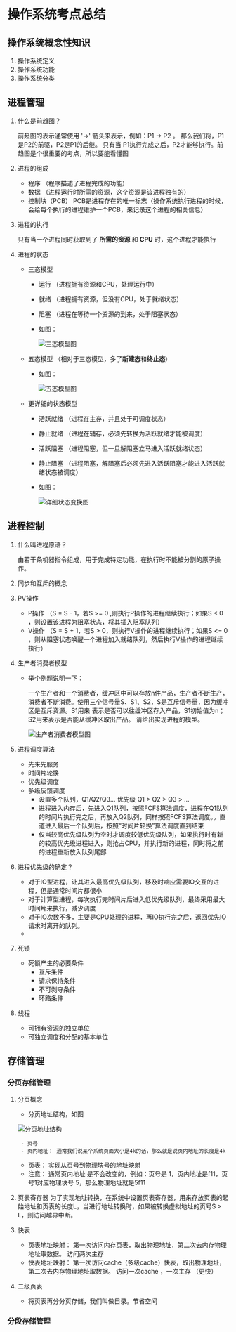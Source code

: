# 操作系统考点总结

## 操作系统概念性知识

1. 操作系统定义
2. 操作系统功能
3. 操作系统分类

## 进程管理

1. 什么是前趋图？
  
    前趋图的表示通常使用 '→' 箭头来表示，例如：P1 → P2 。 那么我们将，P1是P2的前驱，P2是P1的后继。 只有当
    P1执行完成之后，P2才能够执行。前趋图是个很重要的考点，所以要能看懂图

2. 进程的组成
   * 程序 （程序描述了进程完成的功能）
   * 数据 （进程运行时所需的资源，这个资源是该进程独有的）
   * 控制块（PCB） PCB是进程存在的唯一标志（操作系统执行进程的时候，会给每个执行的进程维护一个PCB，来记录这个进程的相关信息）
3. 进程的执行
   
   只有当一个进程同时获取到了 **所需的资源** 和 **CPU** 时，这个进程才能执行

4. 进程的状态
   * 三态模型
        - 运行 （进程拥有资源和CPU，处理运行中）
        - 就绪 （进程拥有资源，但没有CPU，处于就绪状态）
        - 阻塞 （进程在等待一个资源的到来，处于阻塞状态）

        - 如图：

            ![三态模型图](./images/santai.png)

   * 五态模型 （相对于三态模型，多了**新建态**和**终止态**）
        - 如图：

            ![五态模型图](./images/wutai.png)
   * 更详细的状态模型
        - 活跃就绪 （进程在主存，并且处于可调度状态）
        - 静止就绪 （进程在辅存，必须先转换为活跃就绪才能被调度）
        - 活跃阻塞 （进程阻塞，但一旦解阻塞立马进入活跃就绪状态）
        - 静止阻塞 （进程阻塞，解阻塞后必须先进入活跃阻塞才能进入活跃就绪状态被调度）
        - 如图：

            ![详细状态变换图](./images/xiangxi.png)

## 进程控制

1. 什么叫进程原语？
   
   由若干条机器指令组成，用于完成特定功能，在执行时不能被分割的原子操作。

2. 同步和互斥的概念
3. PV操作
   * P操作 （S = S - 1，若S >= 0 ,则执行P操作的进程继续执行；如果S < 0 ，则设置该进程为阻塞状态，将其插入阻塞队列）
   * V操作 （S = S + 1，若S > 0，则执行V操作的进程继续执行；如果S <= 0 ，则从阻塞状态唤醒一个进程加入就绪队列，然后执行V操作的进程继续执行）
4. 生产者消费者模型
   * 举个例题说明一下：

        一个生产者和一个消费者，缓冲区中可以存放n件产品，生产者不断生产，消费者不断消费。使用三个信号量S、S1、S2，S是互斥信号量，因为缓冲区是互斥资源。S1用来
        表示是否可以往缓冲区存入产品，S1初始值为n；S2用来表示是否能从缓冲区取出产品。 请给出实现进程的模型。

        ![生产者消费者模型图](./images/pv.png)

5. 进程调度算法
   * 先来先服务
   * 时间片轮换
   * 优先级调度
   * 多级反馈调度
        - 设置多个队列，Q1/Q2/Q3... 优先级 Q1 > Q2 > Q3 > ... 
        - 进程进入内存后，先进入Q1队列，按照FCFS算法调度，进程在Q1队列的时间片执行完之后，再放入Q2队列，同样按照FCFS算法调度。。直道进入最后一个队列后，按照“时间片轮换”算法调度直到结束
        - 仅当较高优先级队列为空时才调度较低优先级队列，如果执行时有新的较高优先级进程进入，则抢占CPU，并执行新的进程，同时将之前的进程重新放入队列尾部
6. 进程优先级的确定？
   * 对于IO型进程，让其进入最高优先级队列，移及时响应需要IO交互的进程，但是通常时间片都很小
   * 对于计算型进程，每次执行完时间片后进入低优先级队列，最终采用最大时间片来执行，减少调度
   * 对于IO次数不多，主要是CPU处理的进程，再IO执行完之后，返回优先IO请求时离开的队列。
   * 
7. 死锁
   * 死锁产生的必要条件
        - 互斥条件
        - 请求保持条件
        - 不可剥夺条件
        - 环路条件
8. 线程
   * 可拥有资源的独立单位
   * 可独立调度和分配的基本单位

## 存储管理

### 分页存储管理

1. 分页概念
   * 分页地址结构，如图

    ![分页地址结构](./images/fenyejiegou.png)

        - 页号
        - 页内地址： 通常我们说某个系统页面大小是4k的话，那么就是说页内地址的长度是4k
   * 页表： 实现从页号到物理块号的地址映射
   * 注意： 通常页内地址 是不会改变的，例如：页号是 1，页内地址是f11，页号1对应物理块号 5，那么物理地址就是5f11
2. 页表寄存器
   为了实现地址转换，在系统中设置页表寄存器，用来存放页表的起始地址和页表的长度L，当进行地址转换时，如果被转换虚拟地址的页号S > L，则访问越界中断。
3. 快表
   * 页表地址映射：  第一次访问内存页表，取出物理地址，第二次去内存物理地址取数据。 访问两次主存
   * 快表地址映射：  第一次访问cache（多级cache）快表，取出物理地址，第二次去内存物理地址取数据。 访问一次cache ，一次主存 （更快）
4. 二级页表
   * 将页表再分分页存储，我们叫做目录。节省空间

### 分段存储管理